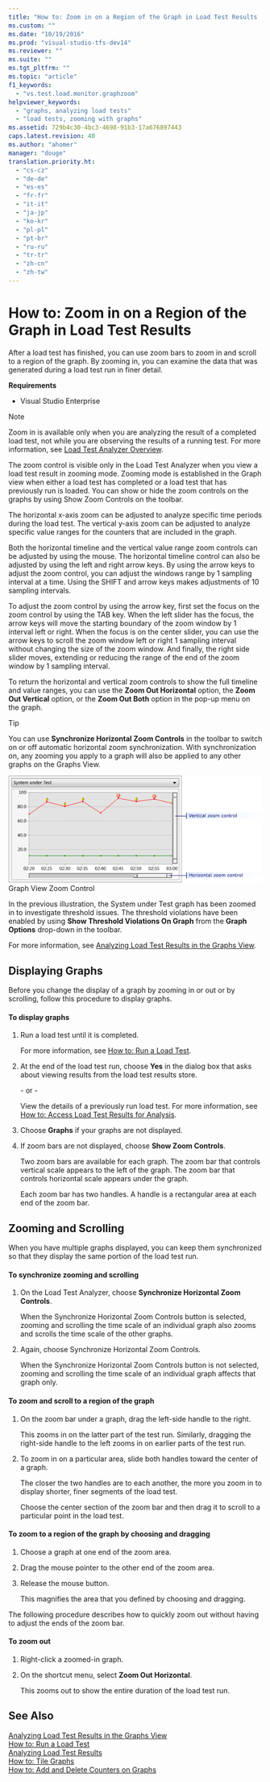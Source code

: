 ```yaml
---
title: "How to: Zoom in on a Region of the Graph in Load Test Results | testtitle"
ms.custom: ""
ms.date: "10/19/2016"
ms.prod: "visual-studio-tfs-dev14"
ms.reviewer: ""
ms.suite: ""
ms.tgt_pltfrm: ""
ms.topic: "article"
f1_keywords: 
  - "vs.test.load.monitor.graphzoom"
helpviewer_keywords: 
  - "graphs, analyzing load tests"
  - "load tests, zooming with graphs"
ms.assetid: 729b4c30-4bc3-4698-91b3-17a676897443
caps.latest.revision: 40
ms.author: "ahomer"
manager: "douge"
translation.priority.ht: 
  - "cs-cz"
  - "de-de"
  - "es-es"
  - "fr-fr"
  - "it-it"
  - "ja-jp"
  - "ko-kr"
  - "pl-pl"
  - "pt-br"
  - "ru-ru"
  - "tr-tr"
  - "zh-cn"
  - "zh-tw"
---
```

# How to: Zoom in on a Region of the Graph in Load Test Results
After a load test has finished, you can use zoom bars to zoom in and scroll to a region of the graph. By zooming in, you can examine the data that was generated during a load test run in finer detail.  
  
 **Requirements**  
  
-   Visual Studio Enterprise  
  
> [!NOTE]
>  Zoom in is available only when you are analyzing the result of a completed load test, not while you are observing the results of a running test. For more information, see [Load Test Analyzer Overview](../test/load-test-analyzer-overview.md).  
  
 The zoom control is visible only in the Load Test Analyzer when you view a load test result in zooming mode. Zooming mode is established in the Graph view when either a load test has completed or a load test that has previously run is loaded. You can show or hide the zoom controls on the graphs by using Show Zoom Controls on the toolbar.  
  
 The horizontal x-axis zoom can be adjusted to analyze specific time periods during the load test. The vertical y-axis zoom can be adjusted to analyze specific value ranges for the counters that are included in the graph.  
  
 Both the horizontal timeline and the vertical value range zoom controls can be adjusted by using the mouse. The horizontal timeline control can also be adjusted by using the left and right arrow keys. By using the arrow keys to adjust the zoom control, you can adjust the windows range by 1 sampling interval at a time. Using the SHIFT and arrow keys makes adjustments of 10 sampling intervals.  
  
 To adjust the zoom control by using the arrow key, first set the focus on the zoom control by using the TAB key. When the left slider has the focus, the arrow keys will move the starting boundary of the zoom window by 1 interval left or right. When the focus is on the center slider, you can use the arrow keys to scroll the zoom window left or right 1 sampling interval without changing the size of the zoom window. And finally, the right side slider moves, extending or reducing the range of the end of the zoom window by 1 sampling interval.  
  
 To return the horizontal and vertical zoom controls to show the full timeline and value ranges, you can use the **Zoom Out Horizontal** option, the **Zoom Out Vertical** option, or the **Zoom Out Both** option in the pop-up menu on the graph.  
  
> [!TIP]
>  You can use **Synchronize Horizontal Zoom Controls** in the toolbar to switch on or off automatic horizontal zoom synchronization. With synchronization on, any zooming you apply to a graph will also be applied to any other graphs on the Graphs View.  
  
 ![Graph view zoom control](../test/media/ltest_zoomcontrol.png "LTest_ZoomControl")  
Graph View Zoom Control  
  
 In the previous illustration, the System under Test graph has been zoomed in to investigate threshold issues. The threshold violations have been enabled by using **Show Threshold Violations On Graph** from the **Graph Options** drop-down in the toolbar.  
  
 For more information, see [Analyzing Load Test Results in the Graphs View](../test/analyzing-load-test-results-in-the-graphs-view-of-the-load-test-analyzer.md).  
  
## Displaying Graphs  
 Before you change the display of a graph by zooming in or out or by scrolling, follow this procedure to display graphs.  
  
#### To display graphs  
  
1.  Run a load test until it is completed.  
  
     For more information, see [How to: Run a Load Test](../test_notintoc/how-to--run-a-load-test.md).  
  
2.  At the end of the load test run, choose **Yes** in the dialog box that asks about viewing results from the load test results store.  
  
     \- or -  
  
     View the details of a previously run load test. For more information, see [How to: Access Load Test Results for Analysis](../test/how-to--access-load-test-results-for-analysis.md).  
  
3.  Choose **Graphs** if your graphs are not displayed.  
  
4.  If zoom bars are not displayed, choose **Show Zoom Controls**.  
  
     Two zoom bars are available for each graph. The zoom bar that controls vertical scale appears to the left of the graph. The zoom bar that controls horizontal scale appears under the graph.  
  
     Each zoom bar has two handles. A handle is a rectangular area at each end of the zoom bar.  
  
## Zooming and Scrolling  
 When you have multiple graphs displayed, you can keep them synchronized so that they display the same portion of the load test run.  
  
#### To synchronize zooming and scrolling  
  
1.  On the Load Test Analyzer, choose **Synchronize Horizontal Zoom Controls**.  
  
     When the Synchronize Horizontal Zoom Controls button is selected, zooming and scrolling the time scale of an individual graph also zooms and scrolls the time scale of the other graphs.  
  
2.  Again, choose Synchronize Horizontal Zoom Controls.  
  
     When the Synchronize Horizontal Zoom Controls button is not selected, zooming and scrolling the time scale of an individual graph affects that graph only.  
  
#### To zoom and scroll to a region of the graph  
  
1.  On the zoom bar under a graph, drag the left-side handle to the right.  
  
     This zooms in on the latter part of the test run. Similarly, dragging the right-side handle to the left zooms in on earlier parts of the test run.  
  
2.  To zoom in on a particular area, slide both handles toward the center of a graph.  
  
     The closer the two handles are to each another, the more you zoom in to display shorter, finer segments of the load test.  
  
     Choose the center section of the zoom bar and then drag it to scroll to a particular point in the load test.  
  
#### To zoom to a region of the graph by choosing and dragging  
  
1.  Choose a graph at one end of the zoom area.  
  
2.  Drag the mouse pointer to the other end of the zoom area.  
  
3.  Release the mouse button.  
  
     This magnifies the area that you defined by choosing and dragging.  
  
 The following procedure describes how to quickly zoom out without having to adjust the ends of the zoom bar.  
  
#### To zoom out  
  
1.  Right-click a zoomed-in graph.  
  
2.  On the shortcut menu, select **Zoom Out Horizontal**.  
  
     This zooms out to show the entire duration of the load test run.  
  
## See Also  
 [Analyzing Load Test Results in the Graphs View](../test/analyzing-load-test-results-in-the-graphs-view-of-the-load-test-analyzer.md)   
 [How to: Run a Load Test](../test_notintoc/how-to--run-a-load-test.md)   
 [Analyzing Load Test Results](../test/analyzing-load-test-results-using-the-load-test-analyzer.md)   
 [How to: Tile Graphs](../test/how-to--tile-graphs-in-load-test-results.md)   
 [How to: Add and Delete Counters on Graphs](../test/how-to--add-and-delete-counters-on-graphs-in-load-test-results.md)